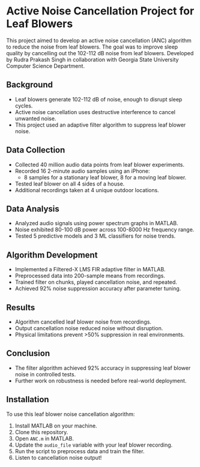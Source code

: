 # Active Noise Cancellation Project for Leaf Blowers

This project aimed to develop an active noise cancellation (ANC) algorithm to reduce the noise from leaf blowers. The goal was to improve sleep quality by cancelling out the 102-112 dB noise from leaf blowers. Developed by Rudra Prakash Singh in collaboration with Georgia State University Computer Science Department.

## Background

- Leaf blowers generate 102-112 dB of noise, enough to disrupt sleep cycles.
- Active noise cancellation uses destructive interference to cancel unwanted noise.
- This project used an adaptive filter algorithm to suppress leaf blower noise.

## Data Collection

- Collected 40 million audio data points from leaf blower experiments.
- Recorded 16 2-minute audio samples using an iPhone:
  - 8 samples for a stationary leaf blower, 8 for a moving leaf blower.
- Tested leaf blower on all 4 sides of a house.
- Additional recordings taken at 4 unique outdoor locations.

## Data Analysis

- Analyzed audio signals using power spectrum graphs in MATLAB.
- Noise exhibited 80-100 dB power across 100-8000 Hz frequency range.
- Tested 5 predictive models and 3 ML classifiers for noise trends.

## Algorithm Development

- Implemented a Filtered-X LMS FIR adaptive filter in MATLAB.
- Preprocessed data into 200-sample means from recordings.
- Trained filter on chunks, played cancellation noise, and repeated.
- Achieved 92% noise suppression accuracy after parameter tuning.

## Results

- Algorithm cancelled leaf blower noise from recordings.
- Output cancellation noise reduced noise without disruption.
- Physical limitations prevent >50% suppression in real environments.

## Conclusion

- The filter algorithm achieved 92% accuracy in suppressing leaf blower noise in controlled tests.
- Further work on robustness is needed before real-world deployment.

## Installation

To use this leaf blower noise cancellation algorithm:

1. Install MATLAB on your machine.
2. Clone this repository.
3. Open `ANC.m` in MATLAB.
4. Update the `audio_file` variable with your leaf blower recording.
5. Run the script to preprocess data and train the filter.
6. Listen to cancellation noise output!
